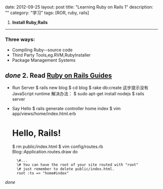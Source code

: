 date: 2012-09-25
layout: post
title: "Learning Ruby on Rails 1"
description: ""
category: "学习"
tags: [ROR, ruby, rails]

1. **Install Ruby,Rails**
-----------------
### Three ways:
- Compiling Ruby--source code
- Third Party Tools,eg.RVM,RubyInstaller
- Package Management Systems

*done*
2. Read [Ruby on Rails Guides](http://guides.rubyonrails.org/)
------
- Run Server
		$ rails new blog
		$ cd blog
		$ rake db:create
		这步提示没有JavaScript runtime
		解决办法：
		$ sudo apt-get install nodejs
		$ rails server
- Say Hello
		$ rails generate controller home index
		$ vim app/views/home/index.html.erb
		 <h1>Hello, Rails!</h1>
		$ rm public/index.html
		$ vim config/routes.rb
		Blog::Application.routes.draw do

  		\#...
  		\# You can have the root of your site routed with "root"
  		\# just remember to delete public/index.html.
  		root :to => "home#index"
*done*

